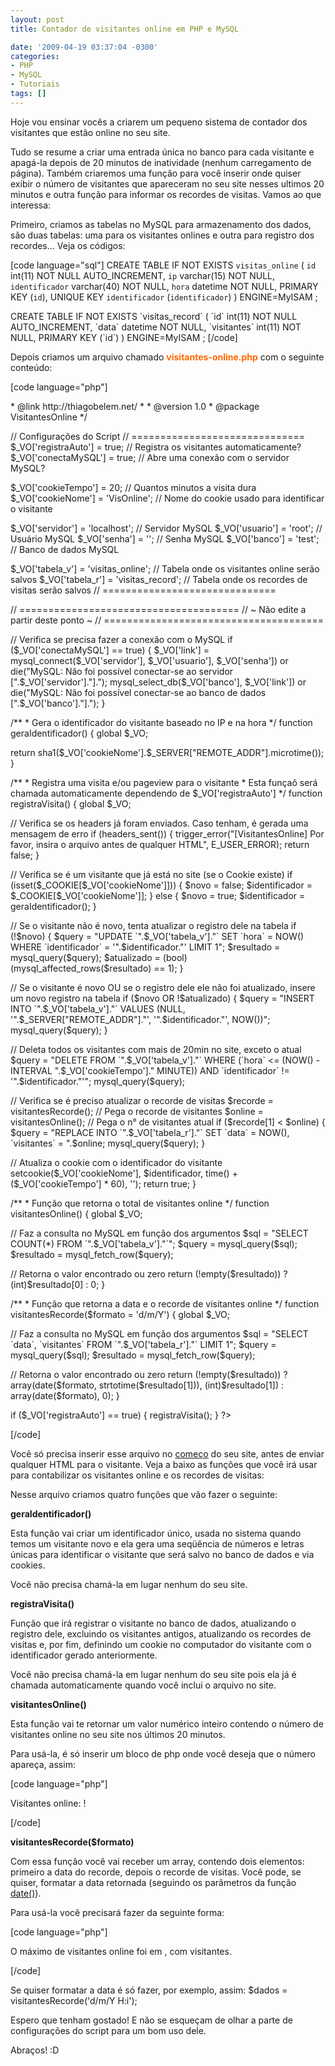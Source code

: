 ```yaml
---
layout: post
title: Contador de visitantes online em PHP e MySQL

date: '2009-04-19 03:37:04 -0300'
categories:
- PHP
- MySQL
- Tutoriais
tags: []
---
```

<p>Hoje vou ensinar vocês a criarem um pequeno sistema de contador dos visitantes que estão online no seu site.</p>
<p>Tudo se resume a criar uma entrada única no banco para cada visitante e apagá-la depois de 20 minutos de inatividade (nenhum carregamento de página). Também criaremos uma função para você inserir onde quiser exibir o número de visitantes que apareceram no seu site nesses ultimos 20 minutos e outra função para informar os recordes de visitas. Vamos ao que interessa:</p>
<p>Primeiro, criamos as tabelas no MySQL para armazenamento dos dados, são duas tabelas: uma para os visitantes onlines e outra para registro dos recordes... Veja os códigos:</p>

[code language="sql"]
CREATE TABLE IF NOT EXISTS `visitas_online` (
	`id` int(11) NOT NULL AUTO_INCREMENT,
	`ip` varchar(15) NOT NULL,
	`identificador` varchar(40) NOT NULL,
	`hora` datetime NOT NULL,
	PRIMARY KEY (`id`),
	UNIQUE KEY `identificador` (`identificador`)
) ENGINE=MyISAM ;</p>
<p>CREATE TABLE IF NOT EXISTS `visitas_record` (
	`id` int(11) NOT NULL AUTO_INCREMENT,
	`data` datetime NOT NULL,
	`visitantes` int(11) NOT NULL,
	PRIMARY KEY (`id`)
) ENGINE=MyISAM ;
[/code]

<p>Depois criamos um arquivo chamado <span style="color: #ff6600;"><strong>visitantes-online.php</strong></span> com o seguinte conteúdo:</p>

[code language="php"]
<?php
/**
* Sistema de contador de visitantes online
*
* @author Thiago Belem <contato@thiagobelem.net>
* @link http://thiagobelem.net/
*
* @version 1.0
* @package VisitantesOnline
*/</p>
<p>//  Configurações do Script
// ==============================
$_VO['registraAuto'] = true;       // Registra os visitantes automaticamente?
$_VO['conectaMySQL'] = true;       // Abre uma conexão com o servidor MySQL?</p>
<p>$_VO['cookieTempo'] = 20;          // Quantos minutos a visita dura
$_VO['cookieNome'] = 'VisOnline';  // Nome do cookie usado para identificar o visitante</p>
<p>$_VO['servidor'] = 'localhost';    // Servidor MySQL
$_VO['usuario'] = 'root';          // Usuário MySQL
$_VO['senha'] = '';                // Senha MySQL
$_VO['banco'] = 'test';            // Banco de dados MySQL</p>
<p>$_VO['tabela_v'] = 'visitas_online'; // Tabela onde os visitantes online serão salvos
$_VO['tabela_r'] = 'visitas_record'; // Tabela onde os recordes de visitas serão salvos
// ==============================</p>
<p>// ======================================
//   ~ Não edite a partir deste ponto ~
// ======================================</p>
<p>// Verifica se precisa fazer a conexão com o MySQL
if ($_VO['conectaMySQL'] == true) {
	$_VO['link'] = mysql_connect($_VO['servidor'], $_VO['usuario'], $_VO['senha']) or die("MySQL: Não foi possível conectar-se ao servidor [".$_VO['servidor']."].");
	mysql_select_db($_VO['banco'], $_VO['link']) or die("MySQL: Não foi possível conectar-se ao banco de dados [".$_VO['banco']."].");
}</p>
<p>/**
* Gera o identificador do visitante baseado no IP e na hora
*/
function geraIdentificador() {
	global $_VO;</p>
<p>	return sha1($_VO['cookieNome'].$_SERVER["REMOTE_ADDR"].microtime());
}</p>
<p>/**
* Registra uma visita e/ou pageview para o visitante
*  Esta funçaõ será chamada automaticamente dependendo de $_VO['registraAuto']
*/
function registraVisita() {
	global $_VO;</p>
<p>	// Verifica se os headers já foram enviados. Caso tenham, é gerada uma mensagem de erro
	if (headers_sent()) {
		trigger_error("[VisitantesOnline] Por favor, insira o arquivo antes de qualquer HTML", E_USER_ERROR);
		return false;
	}</p>
<p>	// Verifica se é um visitante que já está no site (se o Cookie existe)
	if (isset($_COOKIE[$_VO['cookieNome']])) {
		$novo = false;
		$identificador = $_COOKIE[$_VO['cookieNome']];
	} else {
		$novo = true;
		$identificador = geraIdentificador();
	}</p>
<p>	// Se o visitante não é novo, tenta atualizar o registro dele na tabela
	if (!$novo) {
		$query = "UPDATE `".$_VO['tabela_v']."` SET `hora` = NOW() WHERE `identificador` = '".$identificador."' LIMIT 1";
		$resultado = mysql_query($query);
		$atualizado = (bool)(mysql_affected_rows($resultado) == 1);
	}</p>
<p>	// Se o visitante é novo OU se o registro dele ele não foi atualizado, insere um novo registro na tabela
	if ($novo OR !$atualizado) {
		$query = "INSERT INTO `".$_VO['tabela_v']."` VALUES (NULL, '".$_SERVER["REMOTE_ADDR"]."', '".$identificador."', NOW())";
		mysql_query($query);
	}</p>
<p>	// Deleta todos os visitantes com mais de 20min no site, exceto o atual
	$query = "DELETE FROM `".$_VO['tabela_v']."` WHERE (`hora` <= (NOW() - INTERVAL ".$_VO['cookieTempo']." MINUTE)) AND `identificador` != '".$identificador."'";
	mysql_query($query);</p>
<p>	// Verifica se é preciso atualizar o recorde de visitas
	$recorde = visitantesRecorde(); // Pega o recorde de visitantes
	$online = visitantesOnline(); // Pega o n° de visitantes atual
	if ($recorde[1] < $online) {
		$query = "REPLACE INTO `".$_VO['tabela_r']."` SET `data` = NOW(), `visitantes` = ".$online;
		mysql_query($query);
	}</p>
<p>	// Atualiza o cookie com o identificador do visitante
	setcookie($_VO['cookieNome'], $identificador, time() + ($_VO['cookieTempo'] * 60), '');
	return true;
}</p>
<p>/**
* Função que retorna o total de visitantes online
*/
function visitantesOnline() {
	global $_VO;</p>
<p>	// Faz a consulta no MySQL em função dos argumentos
	$sql = "SELECT COUNT(*) FROM `".$_VO['tabela_v']."`";
	$query = mysql_query($sql);
	$resultado = mysql_fetch_row($query);</p>
<p>	// Retorna o valor encontrado ou zero
	return (!empty($resultado)) ? (int)$resultado[0] : 0;
}</p>
<p>/**
* Função que retorna a data e o recorde de visitantes online
*/
function visitantesRecorde($formato = 'd/m/Y') {
	global $_VO;</p>
<p>	// Faz a consulta no MySQL em função dos argumentos
	$sql = "SELECT `data`, `visitantes` FROM `".$_VO['tabela_r']."` LIMIT 1";
	$query = mysql_query($sql);
	$resultado = mysql_fetch_row($query);</p>
<p>	// Retorna o valor encontrado ou zero
	return (!empty($resultado)) ? array(date($formato, strtotime($resultado[1])), (int)$resultado[1]) : array(date($formato), 0);
}</p>
<p>if ($_VO['registraAuto'] == true) { registraVisita(); }
?>
[/code]

<p>Você só precisa inserir esse arquivo no <span style="text-decoration: underline;">começo</span> do seu site, antes de enviar qualquer HTML para o visitante. Veja a baixo as funções que você irá usar para contabilizar os visitantes online e os recordes de visitas:</p>
<p>Nesse arquivo criamos quatro funções que vão fazer o seguinte:</p>
<p><strong>geraIdentificador()</strong></p>
<p>Esta função vai criar um identificador único, usada no sistema quando temos um visitante novo e ela gera uma seqüência de números e letras únicas para identificar o visitante que será salvo no banco de dados e via cookies.</p>
<p>Você não precisa chamá-la em lugar nenhum do seu site.</p>
<p><strong>registraVisita()</strong></p>
<p>Função que irá registrar o visitante no banco de dados, atualizando o registro dele, excluindo os visitantes antigos, atualizando os recordes de visitas e, por fim, definindo um cookie no computador do visitante com o identificador gerado anteriormente.</p>
<p>Você não precisa chamá-la em lugar nenhum do seu site pois ela já é chamada automaticamente quando você inclui o arquivo no site.</p>
<p><strong>visitantesOnline()</strong></p>
<p>Esta função vai te retornar um valor numérico inteiro contendo o número de visitantes online no seu site nos últimos 20 minutos.</p>
<p>Para usá-la, é só inserir um bloco de php onde você deseja que o número apareça, assim:</p>

[code language="php"]<p>Visitantes online: <?php echo visitantesOnline(); ?>!</p>[/code]

<p><strong>visitantesRecorde($formato)</strong></p>
<p>Com essa função você vai receber um array, contendo dois elementos: primeiro a data do recorde, depois o recorde de visitas. Você pode, se quiser, formatar a data retornada (seguindo os parâmetros da função <a href="http://br2.php.net/manual/pt_BR/function.date.php" target="_blank">date()</a>).</p>
<p>Para usá-la você precisará fazer da seguinte forma:</p>

[code language="php"]
<?php $dados = visitantesRecorde(); ?>
<p>O máximo de visitantes online foi em <?php echo $dados[0]; ?>, com <?php echo $dados[1]; ?> visitantes.</p>
[/code]

<p>Se quiser formatar a data é só fazer, por exemplo, assim:
$dados = visitantesRecorde('d/m/Y H:i');</p>
<p>Espero que tenham gostado! E não se esqueçam de olhar a parte de configurações do script para um bom uso dele.</p>
<p>Abraços! :D</p>
